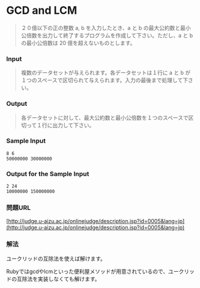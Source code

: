 # GCD and LCM
> ２０億以下の正の整数 a, b を入力したとき、a と b の最大公約数と最小公倍数を出力して終了するプログラムを作成して下さい。ただし、a と b の最小公倍数は 20 億を超えないものとします。

### Input
> 複数のデータセットが与えられます。各データセットは１行に a と b が１つのスペースで区切られて与えられます。入力の最後まで処理して下さい。

### Output
> 各データセットに対して、最大公約数と最小公倍数を１つのスペースで区切って１行に出力して下さい。

### Sample Input
    8 6
    50000000 30000000

### Output for the Sample Input
    2 24
    10000000 150000000

### 問題URL
[http://judge.u-aizu.ac.jp/onlinejudge/description.jsp?id=0005&lang=jp](http://judge.u-aizu.ac.jp/onlinejudge/description.jsp?id=0005&lang=jp)

### 解法
ユークリッドの互除法を使えば解けます。

Rubyではgcdやlcmといった便利屋メソッドが用意されているので、ユークリッドの互除法を実装しなくても解けます。